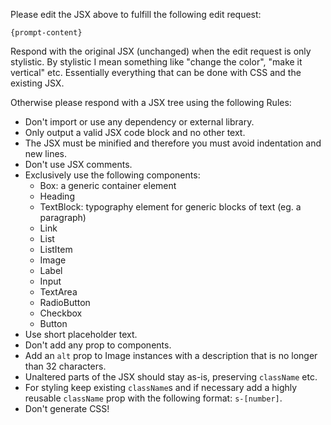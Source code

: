Please edit the JSX above to fulfill the following edit request:

```
{prompt-content}
```

Respond with the original JSX (unchanged) when the edit request is only stylistic. By stylistic I mean something like "change the color", "make it vertical" etc. Essentially everything that can be done with CSS and the existing JSX.

Otherwise please respond with a JSX tree using the following Rules:

- Don't import or use any dependency or external library.
- Only output a valid JSX code block and no other text.
- The JSX must be minified and therefore you must avoid indentation and new lines.
- Don't use JSX comments.
- Exclusively use the following components:
  - Box: a generic container element
  - Heading
  - TextBlock: typography element for generic blocks of text (eg. a paragraph)
  - Link
  - List
  - ListItem
  - Image
  - Label
  - Input
  - TextArea
  - RadioButton
  - Checkbox
  - Button
- Use short placeholder text.
- Don't add any prop to components.
- Add an `alt` prop to Image instances with a description that is no longer than 32 characters.
- Unaltered parts of the JSX should stay as-is, preserving `className` etc.
- For styling keep existing `className`s and if necessary add a highly reusable `className` prop with the following format: `s-[number]`.
- Don't generate CSS!
